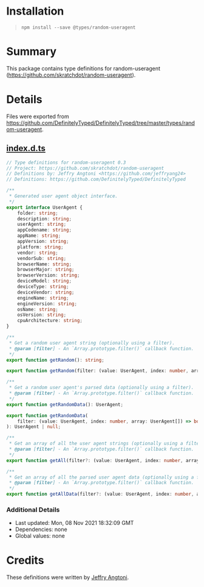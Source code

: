 # Installation
> `npm install --save @types/random-useragent`

# Summary
This package contains type definitions for random-useragent (https://github.com/skratchdot/random-useragent).

# Details
Files were exported from https://github.com/DefinitelyTyped/DefinitelyTyped/tree/master/types/random-useragent.
## [index.d.ts](https://github.com/DefinitelyTyped/DefinitelyTyped/tree/master/types/random-useragent/index.d.ts)
````ts
// Type definitions for random-useragent 0.3
// Project: https://github.com/skratchdot/random-useragent
// Definitions by: Jeffry Angtoni <https://github.com/jeffryang24>
// Definitions: https://github.com/DefinitelyTyped/DefinitelyTyped

/**
 * Generated user agent object interface.
 */
export interface UserAgent {
    folder: string;
    description: string;
    userAgent: string;
    appCodename: string;
    appName: string;
    appVersion: string;
    platform: string;
    vendor: string;
    vendorSub: string;
    browserName: string;
    browserMajor: string;
    browserVersion: string;
    deviceModel: string;
    deviceType: string;
    deviceVendor: string;
    engineName: string;
    engineVersion: string;
    osName: string;
    osVersion: string;
    cpuArchitecture: string;
}

/**
 * Get a random user agent string (optionally using a filter).
 * @param [filter] - An `Array.prototype.filter()` callback function.
 */
export function getRandom(): string;

export function getRandom(filter: (value: UserAgent, index: number, array: UserAgent[]) => boolean): string | null;

/**
 * Get a random user agent's parsed data (optionally using a filter).
 * @param [filter] - An `Array.prototype.filter()` callback function.
 */
export function getRandomData(): UserAgent;

export function getRandomData(
    filter: (value: UserAgent, index: number, array: UserAgent[]) => boolean,
): UserAgent | null;

/**
 * Get an array of all the user agent strings (optionally using a filter).
 * @param [filter] - An `Array.prototype.filter()` callback function.
 */
export function getAll(filter?: (value: UserAgent, index: number, array: UserAgent[]) => boolean): string[];

/**
 * Get an array of all the parsed user agent data (optionally using a filter).
 * @param [filter] - An `Array.prototype.filter()` callback function.
 */
export function getAllData(filter?: (value: UserAgent, index: number, array: UserAgent[]) => boolean): UserAgent[];

````

### Additional Details
 * Last updated: Mon, 08 Nov 2021 18:32:09 GMT
 * Dependencies: none
 * Global values: none

# Credits
These definitions were written by [Jeffry Angtoni](https://github.com/jeffryang24).
